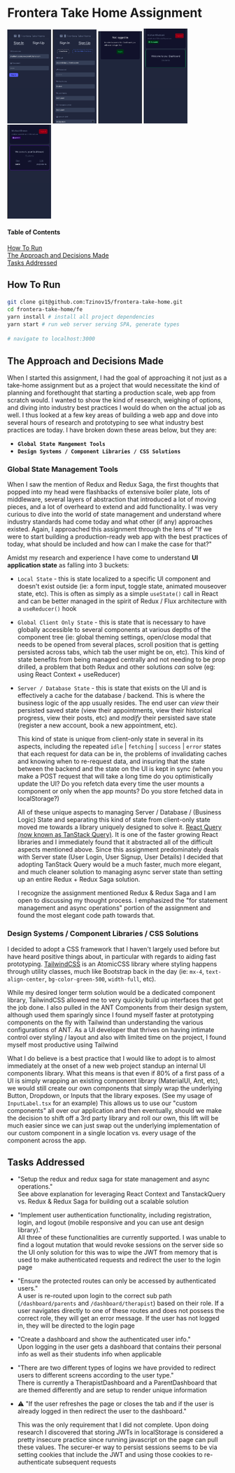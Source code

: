 # Frontera Take Home Assignment

<img src='./screenshots/signin.png' width='100'>
<img src='./screenshots/signup.png' width='100'>
<img src='./screenshots/not-logged-in-dashboard.png' width='100'>
<img src='./screenshots/therapist-dashboard.png' width='100'>
<img src='./screenshots/parent-dashboard.png' width='100'>

#### Table of Contents

[How To Run](#how-to-run)  
[The Approach and Decisions Made](#the-approach-and-the-decisions-made)  
[Tasks Addressed](#tasks-addressed)

## How To Run

```bash
git clone git@github.com:Tzinov15/frontera-take-home.git
cd frontera-take-home/fe
yarn install # install all project dependencies
yarn start # run web server serving SPA, generate types

# navigate to localhost:3000
```

## The Approach and Decisions Made

When I started this assignment, I had the goal of approaching it not just as a take-home assignment but as a project that would necessitate the kind of planning and forethought that starting a production scale, web app from scratch would. I wanted to show the kind of research, weighing of options, and diving into industry best practices I would do when on the actual job as well. I thus looked at a few key areas of building a web app and dove into several hours of research and prototyping to see what industry best practices are today. I have broken down these areas below, but they are:

- **`Global State Mangement Tools`**
- **`Design Systems / Component Libraries / CSS Solutions`**

### Global State Management Tools

When I saw the mention of Redux and Redux Saga, the first thoughts that popped into my head were flashbacks of extensive boiler plate, lots of middleware, several layers of abstraction that introduced a lot of moving pieces, and a lot of overheard to extend and add functionality. I was very curious to dive into the world of state management and understand where industry standards had come today and what other (if any) approaches existed. Again, I approached this assignment through the lens of "If we were to start building a production-ready web app with the best practices of today, what should be included and how can I make the case for that?"

Amidst my research and experience I have come to understand **UI application state** as falling into 3 buckets:

- `Local State` - this is state localized to a specific UI component and doesn't exist outside (ie: a form input, toggle state, animated mouseover state, etc). This is often as simply as a simple `useState()` call in React and can be better managed in the spirit of Redux / Flux architecture with a `useReducer()` hook
- `Global Client Only State` - this is state that is necessary to have globally accessible to several components at various depths of the component tree (ie: global theming settings, open/close modal that needs to be opened from several places, scroll position that is getting persisted across tabs, which tab the user might be on, etc). This kind of state benefits from being managed centrally and not needing to be prop drilled, a problem that both Redux and other solutions _can_ solve (eg: using React Context + useReducer)
- `Server / Database State` - this is state that exists on the UI and is effectively a cache for the database / backend. This is where the business logic of the app usually resides. The end user can _view_ their persisted saved state (view their appointments, view their historical progress, view their posts, etc) and _modify_ their persisted save state (register a new account, book a new appointment, etc).

  This kind of state is unique from client-only state in several in its aspects, including the repeated `idle` | `fetching` | `success` | `error` states that each request for data can be in, the problems of invalidating caches and knowing when to re-request data, and insuring that the state between the backend and the state on the UI is kept in sync (when you make a POST request that will take a long time do you optimistically update the UI? Do you refetch data every time the user mounts a component or only when the app mounts? Do you store fetched data in localStorage?)

  All of these unique aspects to managing Server / Database / (Business Logic) State and separating this kind of state from client-only state moved me towards a library uniquely designed to solve it. [React Query (now known as TanStack Query)](https://tanstack.com/query/v4/docs/react/overview). It is one of the faster growing React libraries and I immediately found that it abstracted all of the difficult aspects mentioned above. Since this assignment predominately deals with Server state (User Login, User Signup, User Details) I decided that adopting TanStack Query would be a much faster, much more elegant, and much cleaner solution to managing async server state than setting up an entire Redux + Redux Saga solution.

  I recognize the assignment mentioned Redux & Redux Saga and I am open to discussing my thought process. I emphasized the "for statement management and async operations" portion of the assignment and found the most elegant code path towards that.

### Design Systems / Component Libraries / CSS Solutions

I decided to adopt a CSS framework that I haven't largely used before but have heard positive things about, in particular with regards to aiding fast prototyping. [TailwindCSS](https://tailwindcss.com/) is an AtomicCSS library where styling happens through utility classes, much like Bootstrap back in the day (ie: `mx-4`, `text-align-center`, `bg-color-green-500`, `width-full`, etc).

While my desired longer term solution would be a dedicated component library, TailwindCSS allowed me to very quickly build up interfaces that got the job done. I also pulled in the ANT Components from their design system, although used them sparingly since I found myself faster at prototyping components on the fly with Tailwind than understanding the various configurations of ANT. As a UI developer that thrives on having intimate control over styling / layout and also with limited time on the project, I found myself most productive using Tailwind

What I do believe is a best practice that I would like to adopt is to almost immediately at the onset of a new web project standup an internal UI components library. What this means is that even if 80% of a first pass of a UI is simply wrapping an existing component library (MaterialUI, Ant, etc), we would still create our own components that simply wrap the underlying Button, Dropdown, or Inputs that the library exposes. (See my usage of `InputLabel.tsx` for an example) This allows us to use our "custom components" all over our application and then eventually, should we make the decision to shift off a 3rd party library and roll our own, this lift will be much easier since we can just swap out the underlying implementation of our custom component in a single location vs. every usage of the component across the app.

## Tasks Addressed

- "Setup the redux and redux saga for state management and async operations."  
  See above explanation for leveraging React Context and TanstackQuery vs. Redux & Redux Saga for building out a scalable solution
- "Implement user authentication functionality, including registration, login, and logout (mobile responsive and you can use ant design library)."  
   All three of these functionalities are currently supported. I was unable to find a logout mutation that would revoke sessions on the server side so the UI only solution for this was to wipe the JWT from memory that is used to make authenticated requests and redirect the user to the login page
- "Ensure the protected routes can only be accessed by authenticated users."  
  A user is re-routed upon login to the correct sub path (`/dashboard/parents` and `/dashboard/therapist`) based on their role. If a user navigates directly to one of these routes and does not possess the correct role, they will get an error message. If the user has not logged in, they will be directed to the login page
- "Create a dashboard and show the authenticated user info."  
  Upon logging in the user gets a dashboard that contains their personal info as well as their students info when applicable
- "There are two different types of logins we have provided to redirect users to different screens according to the user type."  
  There is currently a TherapistDashboard and a ParentDashboard that are themed differently and are setup to render unique information
- ⚠️ "If the user refreshes the page or closes the tab and if the user is already logged in then redirect the user to the dashboard."

  This was the only requirement that I did not complete. Upon doing research I discovered that storing JWTs in localStorage is considered a pretty insecure practice since running javascript on the page can pull these values. The securer-er way to persist sessions seems to be via setting cookies that include the JWT and using those cookies to re-authenticate subsequent requests
